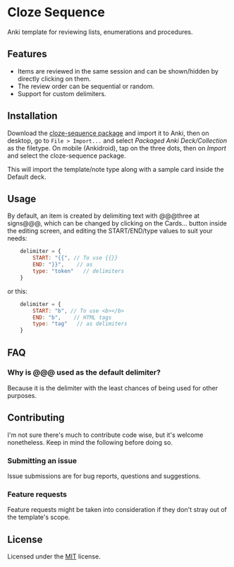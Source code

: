 # Cloze Sequence

Anki template for reviewing lists, enumerations and procedures.

## Features

- Items are reviewed in the same session and can be shown/hidden by directly clicking on them.
- The review order can be sequential or random.
- Support for custom delimiters.

## Installation

Download the [cloze-sequence package](https://github.com/tekinosman/cloze-sequence/raw/main/cloze-sequence.apkg) and import it to Anki, then on desktop, go to `File > Import...` and select *Packaged Anki Deck/Collection* as the filetype. On mobile (Ankidroid), tap on the three dots, then on *Import* and select the cloze-sequence package.

This will import the template/note type along with a sample card inside the Default deck.

## Usage

By default, an item is created by delimiting text with @@@three at signs@@@, which can be changed by clicking on the Cards... button inside the editing screen, and editing the START/END/type values to suit your needs:

```JavaScript
    delimiter = {
        START: "{{", // To use {{}}
        END: "}}",    // as
        type: "token"   // delimiters
    }
```
    
or this:

```JavaScript
    delimiter = {
        START: "b", // To use <b></b>
        END: "b",    // HTML tags
        type: "tag"   // as delimiters
    }
```

## FAQ

### Why is @@@ used as the default delimiter?

Because it is the delimiter with the least chances of being used for other purposes.

## Contributing

I'm not sure there's much to contribute code wise, but it's welcome nonetheless. Keep in mind the following before doing so.

### Submitting an issue

Issue submissions are for bug reports, questions and suggestions.

### Feature requests

Feature requests might be taken into consideration if they don't stray out of the template's scope.

## License

Licensed under the [MIT](LICENSE) license.

